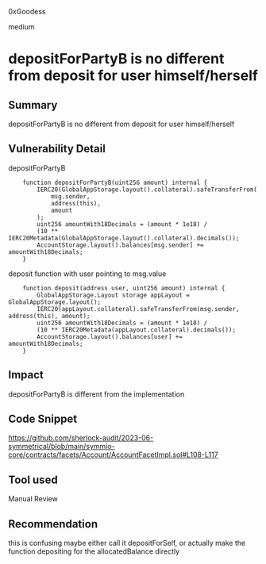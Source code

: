 0xGoodess

medium

# depositForPartyB is no different from deposit for user himself/herself

## Summary
depositForPartyB is no different from deposit for user himself/herself

## Vulnerability Detail
depositForPartyB
```solidity
    function depositForPartyB(uint256 amount) internal {
        IERC20(GlobalAppStorage.layout().collateral).safeTransferFrom(
            msg.sender,
            address(this),
            amount
        );
        uint256 amountWith18Decimals = (amount * 1e18) /
        (10 ** IERC20Metadata(GlobalAppStorage.layout().collateral).decimals());
        AccountStorage.layout().balances[msg.sender] += amountWith18Decimals;
    }
```

deposit function with user pointing to msg.value
```solidity
    function deposit(address user, uint256 amount) internal {
        GlobalAppStorage.Layout storage appLayout = GlobalAppStorage.layout();
        IERC20(appLayout.collateral).safeTransferFrom(msg.sender, address(this), amount);
        uint256 amountWith18Decimals = (amount * 1e18) /
        (10 ** IERC20Metadata(appLayout.collateral).decimals());
        AccountStorage.layout().balances[user] += amountWith18Decimals;
    }
```
## Impact
depositForPartyB is different from the implementation

## Code Snippet
https://github.com/sherlock-audit/2023-06-symmetrical/blob/main/symmio-core/contracts/facets/Account/AccountFacetImpl.sol#L108-L117

## Tool used

Manual Review

## Recommendation
this is confusing maybe either call it depositForSelf, or actually make the function depositing for the allocatedBalance directly